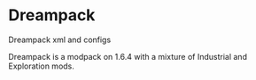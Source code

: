 Dreampack
=========

Dreampack xml and configs

Dreampack is a modpack on 1.6.4 with a mixture of Industrial and Exploration mods.
